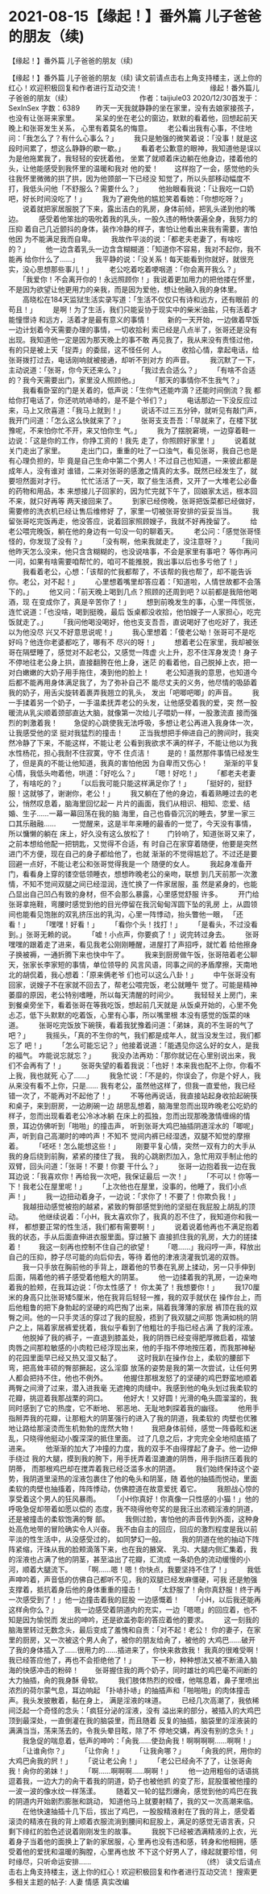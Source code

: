 # 2021-08-15【缘起！】番外篇 儿子爸爸的朋友（续)



【缘起！】番外篇 儿子爸爸的朋友（续)



【缘起！】番外篇 儿子爸爸的朋友（续)
读文前请点击右上角支持楼主，送上你的红心！欢迎积极回复和作者进行互动交流！
 　　　　　　　　　 缘起！番外篇儿子爸爸的朋友（续） 　　　　　　　　　 
 作者：taijiule03 2020/12/30首发于：SexInSex 字数：6389
 　　昨天一天我就静静的坐在家里，没有去娘家接孩子，也没有让张哥来家里。
 　　呆呆的坐在老公的窗边，默默的看着他，回想起前天晚上和张哥发生关系， 心里有着莫名的悔意。
 　　老公看出我有心事，不住地问：「我怎么了？有什么心事么？」
 　　我只是勉强的微笑着说：「没事！就是这段时间累了，想这么静静的歇一歇。」
 　　看着老公歉意的眼神，我知道他是误以为是他拖累我了，我轻轻的安抚着他， 坐累了就顺着床边躺在他身边，搂着他的头，让他能感受到我怀里的温暖和我对 他的爱！
 　　这样抱了一会，感觉他的头往我怀里微微的拱了拱，因为他颈部一下已经没 知觉了，所以头部移动幅度不打，我低头问他「不舒服么？需要什么？」
 　　他抬眼看我说：「让我吃一口奶吧，好长时间没吃了！」
 　　我为了避免他的尴尬笑着看她：「你想吃呀？」
 　　说着就把家居服脱了下来，露出洁白的乳房，身体前倾，把乳头递到他的嘴 边。
 　　感受着他笨拙的吸吮着我的乳头，一股久违的畅快袭遍全身，我努力的压抑 着自己几近颤抖的身体，装作冷静的样子，害怕让他看出来我有需要，害怕他因 为不能满足我而自卑。
 　　我故作平淡的说：「都老夫老妻了，有啥吃的？」
 　　他一边含着乳头一边含含糊糊道：「知道你不容易，我对不起你，我不能再 给你什么了……」
 　　我平静的说：「没关系！每天能看到你就好，就很充实，没心思想那些事儿！」
 　　老公吃着吃着哽咽道：「你会离开我么？」
 　　「我爱你！不会离开你的！永远照顾你！」我说着更加用力的把他搂在怀里， 不是因为欲望让他更用力的亲我，而是因为爱他，想让他融入我的身体里。
 　　高晓松在184天监狱生活实录写道：「生活不仅仅只有诗和远方，还有眼前 的苟且！」
 　　是啊！为了生活，我们只能妥协于现实中的柴米油盐，只有活着才能憧憬诗 和远方，活着才是最有意义的事情！
 　　新的一天开始，一边做着早饭一边计划着今天需要办理的事情，一切收拾利 索已经是八点半了，张哥还是没有出现。我知道他一定是因为那天晚上的事不敢 再见我了，我从来没有责怪过他，有的只是被上天「捉弄」的委屈，这不怪任何 人。
 　　收拾心情，拿起电话，给张哥拨打过去，电话刚响就被接通，却听不到对方 的声音。
 　　我沉默了一下，主动说道：「张哥，你今天还来么？」
 　　「我过去合适么？」
 　　「有啥不合适的？我今天需要出门，家里没人照顾他。」
 　　「那天的事情你不生我气？」
 　　我看看卧室的门是关着的，低声说：「生你气还能咋滴？还能时间倒流？我 都给你打电话了，你还吭吭哧哧的，是不是个爷们？」
 　　电话那边一下没反应过来，马上又欣喜道：「我马上就到！」
 　　说话不过三五分钟，就听见有敲门声，我开门问道：「怎么这么快就来了？」
 　　张哥支支吾吾：「早就来了，在楼下犹豫呢，不来怕你忙不开，来又怕你生 气。」
 　　我为了摆脱窘境，一边穿着鞋一边说：「这是你的工作，你挣工资的！我先 走了，你照顾好家里！」
 　　说着就关门走出了家里。
 　　走出门口，重重的吐了一口浊气，看见张哥，我自己也是有心理负担的，毕 竟是自己生命中第二个男人！不过自己也知道，一来彼此都是成年人，没有谁对 谁错，二来对张哥的感激之情真的太多。既然已经发生了，就要坦然面对才行。
 　　忙忙活活了一天，取了些生活费，又开了一大堆老公必备的药物和用品，本 来想接儿子回家的，因为忙完就下午了，回娘家太远，根本回不来，就只好再等 两天接回来了。
 　　到家已经傍晚，张哥把饭菜都已经做好，需要修的洗衣机已经让售后维修好 了，家里一切被张哥安排的妥妥当当。
 　　我留张哥吃完饭再走，他没答应，说着回家照顾嫂子，我就不好再挽留了。
 　　给老公喂完晚饭，躺在他的身边有一句没一句的聊着天。
 　　老公问：「感觉张哥怪怪的，你发现了没有？」
 　　「没有啊，他来我就走了，没注意呀？」
 　　「我问他昨天怎么没来，他只含含糊糊的，也没说啥事，不会是家里有事吧？ 等你再问一问，如果有啥需要咱帮忙的，咱可不能推脱，我出事以后也多亏他了！」
 　　我看着老公，心想：「该帮的忙我都帮了，不该帮的我也帮了，却不能告诉 你。老公，对不起！」
 　　心里想着嘴里却答应着：「知道啦，人情世故都不会落下的。」
 　　他又问：「前天晚上喝到几点？照顾的还周到吧？以前都是我陪他喝酒，现 在变成你了，真是辛苦你了！」
 　　想到前晚发生的事，心里一阵慌张，连忙说道：「也没啥，喝到挺晚，最后 饭桌都没收拾，他怕嫂子一人家担心，吃完饭就走了。」
 　　「我问他喝没喝好，他也支支吾吾，直说喝好了也吃好了，我还以为他没尽 兴又不好意思说呢！」
 　　我心里想着：「傻老公呦！张哥可不是吃好吗？他连你老婆都吃了，哪有不 尽兴的呀！」
 　　想着老公在家里，我却被张哥在隔壁睡了，感觉对不起老公，又感觉一阵虚 火上升，忍不住浑身发烫！身子不停地往老公身上拱，直接翻胯在他上身，迷茫 的看着他，自己脱掉上衣，把一对白嫩嫩的大奶子用手拖住，凑到他的脸上！
 　　老公知道我的意思，也知道今后都不能再用身体满足我了，为了弥补自己不 能尽丈夫的义务，他尽情的吸舔着我的奶子，用舌尖旋转着裹弄我翘立的乳头， 发出「吧唧吧唧」的声音。
 　　我一手揉着另一个奶子，一手温柔抚弄老公的头发，让他感受着我的爱，突 然一股暖流从乳尖顺着颈部直达大脑，就像第一次给儿子喂奶一样，一股激流直 接而强烈的刺激着我！
 　　急促的心跳使我无法呼吸，多想让老公再进入我身体一次，让我感受他的坚 挺对我猛烈的撞击！
 　　正当我想把手伸进自己的胯间时，我突然冷静了下来，不能这样，不能让老 公看到我欲求不满的样子，不能让他以为我水性杨花，担心我耐不住寂寞，守不 住贞洁！
 　　是的！虽然那件事情已经发生了，但是真的不能让他知道，我真的害怕他因 为自卑而又伤心！
 　　渐渐的平复心情，我低头吻着他，哄道：「好吃么？」
 　　「嗯！好吃！」
 　　「都老夫老妻了，有啥吃的？」
 　　「以后我可能只能这样满足你了！」
 　　「挺好的，挺舒服！这就够了，谢谢你，老公！」
 　　我又躺在了他的身边，看着熟睡过去的老公，悄然叹息着，脑海里回忆起一 片片的画面，我们从相识、相知、恋爱、结婚、生子……一幕一幕回荡在我的脑 海里，自己也昏昏沉沉的睡去，梦里一家三口其乐融融……
 　　一觉醒来，这是半年来睡的最香的一觉了，今天没有事情，所以慵懒的躺在 床上，好久没有这么放松了！
 　　门铃响了，知道张哥又来了，之前本想给他配一把钥匙，又觉得不合适，有 时自己在家穿着随便，他要是突然进门不方便，现在自己的身子都给他了，也就 渐渐的不觉得尴尬了。不过还是要回避一点好，不能让老公和张哥觉得我是一个 随便的女人。
 　　我起身准备开门，看看身上穿的镂空低领睡衣，想想昨晚老公的亲吻，联想 到几天前那一次激情，不知不觉间双腿之间已经湿润，连忙换了一件家居服，虽 然是紧身的，也能凸显出自己凹凸有致的身材，但不会那么暴露，心里感觉舒服 许多。
 　　开门给张哥拿拖鞋，弯腰时感觉到他的目光停留在我沉甸甸浑圆下坠的乳房 上，从圆领间也能看见饱胀的双乳挤压出的乳沟，心里一阵悸动，抬头瞥他一眼， 「还看！」
 　　「嘿嘿！好看！」
 　　「看你个头！找打！」
 　　「是看头，不过没看到。」张哥无赖的说。
 　　「嘘！小点声，你要疯了！」说完转过身去。
 　　张哥嘿嘿的跟着走了进来，看见我老公刚刚睡醒，进屋打了声招呼，就忙着 给他擦身子换被褥，一通折腾下来也快中午了。
 　　我来到厨房做午饭，张哥陪着老公聊天，张家长李家短的事情，单位领导的 风言风语，同事之间的矛盾摩擦，天南地北的胡侃着，我心想着：「原来俩老爷 们也可以这么八卦！」
 　　中午张哥没有回家，说嫂子不在家就不回去了，帮老公喂完饭，老公就睡午 觉了。可能是精神萎靡的原因，老公特别嗜睡，所以每天清醒的时间少。
 　　我轻轻关上房门，来到餐桌旁坐下，看着张哥在等我吃饭，想起前几天就是 从饭桌开始的，心里不免忐忑，低下头默默的吃着饭，心里有心事，所以嘴里根 本没有感觉的饭菜的味道。
 　　张哥吃完饭放下碗筷，看着我犹豫着问道：「弟妹，真的不生哥的气了吧？」
 　　我摇头，「真的不生你的气，我们都是成年人，就当没发生过，我们都忘了 吧！」
 　　「怎么可能忘记？」他接着说道：「能遇见你这么好的女人，是我的福气。 咋能说忘就忘？」
 　　我没办法再劝：「那你就记在心里别说出来，我们不会再有了！」
 　　张哥失望的看着我说：「也好！本来我也配不上你，你看不上我，我也就死 心了……」
 　　我急忙说：「不是的，你误会了，你是个好人，我从来没有看不上你，只是…… 我有老公，虽然他这样了，但我一直爱他，我已经错一次了，不能再对不起他了！」
 　　不等他再说话，我直接站起身收拾起碗筷和桌子，来到厨房，一边刷碗一边 胡思乱想着，脑海里忽而出现昨晚老公吃奶的样子，忽而出现看着老公冷冰冰躺 在床上的孤独，忽而出现那晚激情缠绵的情景，耳边仿佛听到「啪啪」的撞击声， 听到张哥大鸡巴抽插阴道淫水的「唧呢」声，听到自己高潮时的呻吟声！不知不 觉间内裤已经湿透，双腿不知觉的摩擦着。
 　　「呸呸！怎么能想这些！」
 　　刚要平复心情，突然一双有力的大手从我的身后绕到前胸，紧紧的搂住了我， 我的心跳剧烈加入，急忙用双手制止他的双臂，回头问道：「张哥！不要！你要 干什么？」
 　　张哥一边抱着我一边在我耳边说：「我喜欢你！再给我一次吧，我保证最后 一次！」
 　　「不可以！你等一下！我老公在屋里呢！」
 　　「上次他也在屋里，没事的，他睡了，我们小点声！」
 　　我一边扭动着身子，一边说：「求你了！不要了！你欺负我！」
 　　我越扭动感觉被抱的越紧，紧致的臀部感觉到他的坚挺在我屁股上胡乱的顶 动。
 　　他继续说着：「小H，我太喜欢你了，我真的忍不住了，我知道你和我一样， 都想要正常的性生活，我们都有需要啊！」
 　　说着说着他再也不满足抱着我的状态，手从后面直伸进衣服里面。穿过腋下 直接抓住我的乳房，大力的搓揉着！
 　　我这一刻再也控制不住自己的欲望！
 　　「嗯……」我闷哼一声，释放出自己的压抑，脖子尽可能的向后仰去，等待 着他的津液浇灌我饥渴的双唇。
 　　我一只手放在胸前他的手背上，跟着他的节奏在乳房上揉动，另一只手伸到 后面，隔着他的裤子感受着他粗大的阴茎。
 　　他一边揉着我的乳房，一边亲吻着我的脸颊，在我耳边说：「你太性感了！ 你太美了！我想要你！」
 　　我170厘米的身高只比张哥矮5厘米，他在我背后轻轻一推，我的双手就伏在 操作台上，而后他粗鲁的把下身勃起的坚硬的鸡巴掏了出来，隔着我薄薄的家居 裤顶在我的双臀之间。他的一只手灵活的穿过了我的屁股，捂到了我双腿之间那 饱满如桃的阴户之上，隔着家居裤爱抚着，我似乎看到了他粗壮的手指已经占满 了我的淫液。
 　　他脱掉了我的裤子，一直退到膝盖处，我的阴唇已经变得肥厚微启着，褶皱 肉唇之间那粒敏感的小肉粒已经浮现出来，他的手指不停地按压着，而我那神秘 的花园里面早已经又热又湿又黏了。
 　　这时我趴在操作台上，柔软的腰部下弯，把高耸丰硕的臀部撅起，这么淫靡 放荡的姿势是我的第一次尝试，让任何男人都会把持不住，他也不例外。
 　　他握住那根发怒了的坚硬的鸡巴野蛮地顺着两臀之间滑了过来，潜入进我毫 无遮掩的肉缝中。我感到他的龟头划过我柔软的花瓣，挑逗着我那战栗的洞口。
 　　他好大！又好圆！光滑的龟头圆溜溜的，我同时感到了它的热度，它不断地、 邪恶地、无耻地刺探着我的幽径。
 　　他用手指掰弄我的花瓣，让那粗大的阴茎强行的进入了我的阴道，我柔软的 肉壁也优雅地让路给那滚烫而生机勃勃的庞然大物！
 　　我把身体前倾，感觉一阵昏眩和迷乱，只晓得他挺动小腹深深的抵住里面。 过了几息之后，才完完全全地彻底插了进来。
 　　他渐渐的加大了冲撞的力度，我的双手不由得撑起了身子。他一边伸手绕过 我的大腿，摸到我的胯下，用手抚弄着湿漉漉的阴唇，用手指挤压着我的阴蒂， 而那根鸡巴却在搅弄着我已经泛滥多水的阴道。
 　　我们始终保持这个姿势，我阴道里滚热的淫液包裹住了他的龟头和阴茎，随 着他的抽插而悦动，里面柔软的肉壁也抽搐着，阵阵悸动，仿佛腔道在故意爱抚 着它。
 　　我胆战心惊的享受着这个男人的狂风暴雨。
 　　「小H你真好！你真像一只性感的小猫！」他的呼吸急促却带着如愿以偿的 态度，我不晓得他夸奖的是我汪出浓稠淫液的阴道，还是被撞击的柔软饱满的臀 部。
 　　我侧过脸，害怕他的声音传到外面，这种身处高危地带的冒险确实令人兴奋。 我不由自主的回应，回应的激烈程度是我以前平淡的性生活中，从没感受过的， 如同梦幻一般。
 　　我的阴道在他的抽动下阵阵紧缩，汗珠从我的脸颊滴落下来，也在我的腋窝、 乳沟、大腿内侧汇集着，我的淫液也占满了他的阴茎，甚至溢出了花瓣，汇流成 一条奶色的流动缓慢的小河，顺着大腿流下。
 　　「啊……嗯！嗯！你快点，我要坚持不住了！」
 　　我低声呻吟着，声音低的仿佛自己都听不见，我的双腿已经发麻僵硬，可我 还是勉强支撑着，抵抗着身后他的身体重重的撞击！
 　　「太舒服了！肏你真舒服！终于再一次感受到了！」他一边撞击着我的屁股 一边感慨着！
 　　「小H，以后我还能再这样肏你么？」
 　　我一边感受着阴道内的充实，一边「嗯嗯」的回应着，也不知是因为愉悦而 发出的呻吟，还是欲盖弥彰的答应着他的要求。
 　　这一刻我的脑海里转过无数念头，最后变成了羞愧和自责：「对不起！老公！ 你的妻子，在家里的厨房，又一次被这个男人肏了，被你的朋友给肏了，被他的 大鸡巴……破开了我的身体插入了……很用力的……插进来了，你快来救救我！ 我真的很难受啊！我已经答应他了，再也不会拒绝他了！」
 　　下一秒，种种想法又被不断涌入脑海的快感冲击的粉碎！
 　　张哥握住我的两个奶子，同时雄壮的鸡巴毫不间断的大力抽插，肏的我身酥 骨软。
 　　我们肢体热烈的绞缠，他喘息着，鼻子里喷出浓烈的荷尔蒙气息，耳边响起 「扑哧扑哧」的抽插声和「啪啪啪」的肉体撞击声。我头发披散着，黏在身上， 满是淫液的味道。
 　　已经几次高潮了，我依稀间泛起一个奇怪的念头：「疯狂分泌的淫液，没有 溢出来的部分，被插入的大鸡巴顶到最深处，一直倒灌在我的脑袋里，而且随着 反复的抽插，脑袋里的淫液装的满满当当，荡来荡去的，令我头晕目眩，除了不 停地交媾，再没有别的念头！」
 　　我急促的喘息着，低声的呻吟：「肏我……使劲肏我！啊啊啊啊……啊啊！」
 　　「让谁肏你？」
 　　「让你肏！」
 　　「让我肏哪？」
 　　「肏我的屄，用你的大鸡巴肏我的屄！」
 　　「说让老公肏！」
 　　「老公已经肏不了了，让张哥肏我！肏你的弟妹！」
 　　「啊……啊啊啊……啊啊！」
 　　他一边用粗俗的话语挑逗着我，一边大力的肏干着我的阴道，奶子也被他抓 的变了形，屁股蛋被他撞的一波一波的像水纹一样荡漾。
 　　随着又一轮的猛烈爆肏，感觉到他的鸡巴在我的阴道内开始剧烈膨胀和跳动， 知道他马上就要射精了，我的又一次高潮来临。
 　　在他快速抽插十几下后，拔出了鸡巴，一股股精液射在了我的背上，感受着 滚烫的精液在我的背上顺着衣服流淌到腰间和屁股上，满足的感觉无语言表，只 剩下绯红的脸色述说着刚刚发生的故事。
 　　我脱下已经被洒满精液的上衣，光着身子当着他的面换上了新的家居服，心 里再也没有违和感，转身和他相拥，感受着他的爱抚和温暖的胸膛，心里再也放 不下这个好男人了，缘起就要珍惜，何时缘尽，只听命运安排……
 　　　　　　　　　　　　　　　　（终）
 读文后请点击右上角支持楼主，送上你的红心！欢迎积极回复和作者进行互动交流！
搜索更多相关主题的帖子:         人妻 情感 真实改编                 



